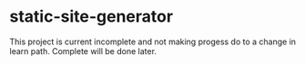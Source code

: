 # static-site-generator

This project is current incomplete and not making progess do to a change in learn path. Complete will be done later.
